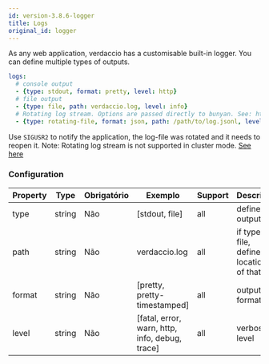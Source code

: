 ```yaml
---
id: version-3.8.6-logger
title: Logs
original_id: logger
---
```

As any web application, verdaccio has a customisable built-in logger. You can define multiple types of outputs.

```yaml
logs:
  # console output
  - {type: stdout, format: pretty, level: http}
  # file output
  - {type: file, path: verdaccio.log, level: info}
  # Rotating log stream. Options are passed directly to bunyan. See: https://github.com/trentm/node-bunyan#stream-type-rotating-file
  - {type: rotating-file, format: json, path: /path/to/log.jsonl, level: http, options: {period: 1d}}
```

Use `SIGUSR2` to notify the application, the log-file was rotated and it needs to reopen it. Note: Rotating log stream is not supported in cluster mode. [See here](https://github.com/trentm/node-bunyan#stream-type-rotating-file)

### Configuration

| Property | Type   | Obrigatório | Exemplo                                        | Support | Descrição                                         |
| -------- | ------ | ----------- | ---------------------------------------------- | ------- | ------------------------------------------------- |
| type     | string | Não         | [stdout, file]                                 | all     | define the output                                 |
| path     | string | Não         | verdaccio.log                                  | all     | if type is file, define the location of that file |
| format   | string | Não         | [pretty, pretty-timestamped]                   | all     | output format                                     |
| level    | string | Não         | [fatal, error, warn, http, info, debug, trace] | all     | verbose level                                     |